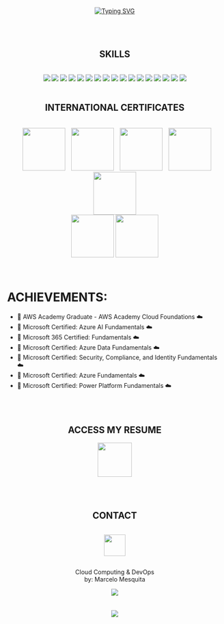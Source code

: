 <br><br><br>
<div align="center">
   <a href="https://git.io/typing-svg"><img src="https://readme-typing-svg.herokuapp.com?font=Fira+Code&pause=1000&random=false&width=10&lines=Welcome;Looking+for+something+new%3F;I+can+help+you+%3F;Analyze+well;Let's+start+the+Projects!" alt="Typing SVG" /></a>
</div>
<br><br><br>

<div align="center">
    <h2>SKILLS</h2><br>
    <div>
        <img src="https://skillicons.dev/icons?i=azure">
        <img src="https://skillicons.dev/icons?i=docker">
        <img src="https://skillicons.dev/icons?i=github">
        <img src="https://skillicons.dev/icons?i=kali">
        <img src="https://skillicons.dev/icons?i=linux">
        <img src="https://skillicons.dev/icons?i=postman">
        <img src="https://skillicons.dev/icons?i=powershell">
        <img src="https://skillicons.dev/icons?i=py">
        <img src="https://skillicons.dev/icons?i=terraform">
        <img src="https://skillicons.dev/icons?i=ubuntu">
        <img src="https://skillicons.dev/icons?i=vscode">
        <img src="https://skillicons.dev/icons?i=windows">
        <img src="https://skillicons.dev/icons?i=git">
        <img src="https://skillicons.dev/icons?i=nginx">
        <img src="https://skillicons.dev/icons?i=flask">
        <img src="https://skillicons.dev/icons?i=python">
        <img src="https://skillicons.dev/icons?i=ansible">
        <div align="center">
        </div>
    </div>
    <br>
    <div align="center">
        <h2>INTERNATIONAL CERTIFICATES</h2><br>
        <img src="https://images.credly.com/size/680x680/images/73e4a58b-a8ef-41a3-a7db-9183dd269882/image.png" width="100" hspace="10">
        <img src="https://images.credly.com/size/680x680/images/4136ced8-75d5-4afb-8677-40b6236e2672/azure-ai-fundamentals-600x600.png" width="100">
        <img src="https://images.credly.com/size/680x680/images/0c6d9839-f468-4adc-987d-5cfae4a9ee67/image.png" width="100" hspace="10">
        <img src="https://images.credly.com/size/680x680/images/70eb1e3f-d4de-4377-a062-b20fb29594ea/azure-data-fundamentals-600x600.png" width="100">
       <img src="https://images.credly.com/size/680x680/images/fc1352af-87fa-4947-ba54-398a0e63322e/security-compliance-and-identity-fundamentals-600x600.png" width="100">
       <div align="center">
          <img src="https://images.credly.com/size/680x680/images/be8fcaeb-c769-4858-b567-ffaaa73ce8cf/image.png" width="100">
          <img src="https://images.credly.com/size/680x680/images/2a6251f2-737b-4bf6-9190-d77570cc76fc/CERT-Fundamentals-Power-Platform.png" width="100">
       </div>
    </div>
</div>
<br><br>

# ACHIEVEMENTS:
* 🥇 AWS Academy Graduate - AWS Academy Cloud Foundations :cloud:
* 🏅 Microsoft Certified: Azure AI Fundamentals :cloud: 
* 🏅 Microsoft 365 Certified: Fundamentals :cloud: 
* 🏅 Microsoft Certified: Azure Data Fundamentals :cloud:
* 🏅 Microsoft Certified: Security, Compliance, and Identity Fundamentals :cloud:
* 🏅 Microsoft Certified: Azure Fundamentals :cloud:
* 🏅 Microsoft Certified: Power Platform Fundamentals :cloud:

<br><br>

<div align="center">
<h2>ACCESS MY RESUME</h2>
<a href="https://drive.google.com/file/d/18iOZrBWp8H_-fNQM22fds1BNo3Mly54c/view"><img src="https://cdn-icons-png.flaticon.com/512/6614/6614677.png" width="80"></a>
</div>

<br><br>
<div align="center">
    <h2>CONTACT</h2>
    <p align="center">
    <a href="https://www.linkedin.com/in/marcelo-mesquita-941843267/"><img src="https://skillicons.dev/icons?i=linkedin" width="50" hspace="0" vspace="15"></a>
    </p>
    <p align="center">
    Cloud Computing & DevOps <br>
    by: Marcelo Mesquita
    </p>
</div>



<div align="center">
<img src="https://github-readme-streak-stats.herokuapp.com/?user=euumarcel0&theme=dark"> <br><br><br>
<img src="https://komarev.com/ghpvc/?username=euumarcel0">
</div>
